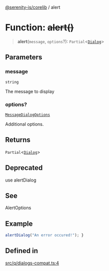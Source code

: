 [@serenity-is/corelib](../README.md) / alert

# Function: ~~alert()~~

> **alert**(`message`, `options`?): `Partial`\<[`Dialog`](../classes/Dialog.md)\>

## Parameters

### message

`string`

The message to display

### options?

[`MessageDialogOptions`](../interfaces/MessageDialogOptions.md)

Additional options.

## Returns

`Partial`\<[`Dialog`](../classes/Dialog.md)\>

## Deprecated

use alertDialog

## See

AlertOptions

## Example

```ts
alertDialog("An error occured!"); }
```

## Defined in

[src/q/dialogs-compat.ts:4](https://github.com/serenity-is/serenity/blob/master/packages/corelib/src/q/dialogs-compat.ts#L4)
